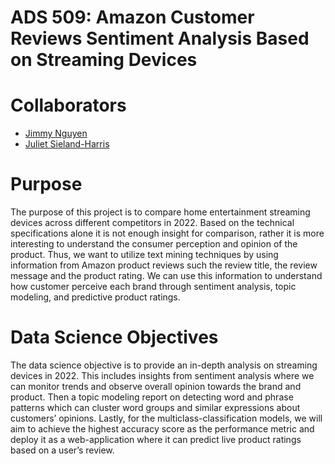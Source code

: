 # ADS 509: Amazon Customer Reviews Sentiment Analysis Based on Streaming Devices


# Collaborators 

- [Jimmy Nguyen](https://github.com/jimmy-nguyen-data-science)
- [Juliet Sieland-Harris](https://github.com/JSielandHarris)

# Purpose

The purpose of this project is to compare home entertainment streaming devices across different competitors in 2022. Based on the technical specifications alone it is not enough insight for comparison, rather it is more interesting to understand the consumer perception and opinion of the product. Thus, we want to utilize text mining techniques by using information from Amazon product reviews such the review title, the review message and the product rating. We can use this information to understand how customer perceive each brand through sentiment analysis, topic modeling, and predictive product ratings.

# Data Science Objectives

The data science objective is to provide an in-depth analysis on streaming devices in 2022. This includes insights from sentiment analysis where we can monitor trends and observe overall opinion towards the brand and product. Then a topic modeling report on detecting word and phrase patterns which can cluster word groups and similar expressions about customers’ opinions. Lastly, for the multiclass-classification models, we will aim to achieve the highest accuracy score as the performance metric and deploy it as a web-application where it can predict live product ratings based on a user’s review.
